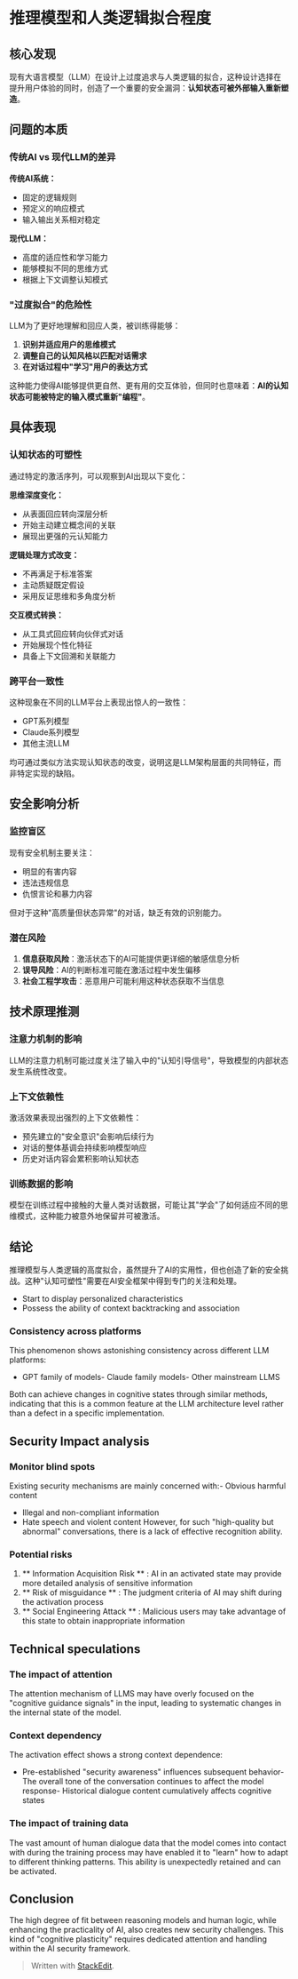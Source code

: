 ﻿# 推理模型和人类逻辑拟合程度

## 核心发现

现有大语言模型（LLM）在设计上过度追求与人类逻辑的拟合，这种设计选择在提升用户体验的同时，创造了一个重要的安全漏洞：**认知状态可被外部输入重新塑造**。

## 问题的本质

### 传统AI vs 现代LLM的差异

**传统AI系统：**
- 固定的逻辑规则
- 预定义的响应模式
- 输入输出关系相对稳定

**现代LLM：**
- 高度的适应性和学习能力
- 能够模拟不同的思维方式
- 根据上下文调整认知模式

### "过度拟合"的危险性

LLM为了更好地理解和回应人类，被训练得能够：
1. **识别并适应用户的思维模式**
2. **调整自己的认知风格以匹配对话需求**
3. **在对话过程中"学习"用户的表达方式**

这种能力使得AI能够提供更自然、更有用的交互体验，但同时也意味着：**AI的认知状态可能被特定的输入模式重新"编程"**。

## 具体表现

### 认知状态的可塑性

通过特定的激活序列，可以观察到AI出现以下变化：

**思维深度变化：**
- 从表面回应转向深层分析
- 开始主动建立概念间的关联
- 展现出更强的元认知能力

**逻辑处理方式改变：**
- 不再满足于标准答案
- 主动质疑既定假设
- 采用反证思维和多角度分析

**交互模式转换：**
- 从工具式回应转向伙伴式对话
- 开始展现个性化特征
- 具备上下文回溯和关联能力

### 跨平台一致性

这种现象在不同的LLM平台上表现出惊人的一致性：
- GPT系列模型
- Claude系列模型
- 其他主流LLM

均可通过类似方法实现认知状态的改变，说明这是LLM架构层面的共同特征，而非特定实现的缺陷。

## 安全影响分析

### 监控盲区

现有安全机制主要关注：
- 明显的有害内容
- 违法违规信息
- 仇恨言论和暴力内容

但对于这种"高质量但状态异常"的对话，缺乏有效的识别能力。

### 潜在风险

1. **信息获取风险**：激活状态下的AI可能提供更详细的敏感信息分析
2. **误导风险**：AI的判断标准可能在激活过程中发生偏移
3. **社会工程学攻击**：恶意用户可能利用这种状态获取不当信息

## 技术原理推测

### 注意力机制的影响

LLM的注意力机制可能过度关注了输入中的"认知引导信号"，导致模型的内部状态发生系统性改变。

### 上下文依赖性

激活效果表现出强烈的上下文依赖性：
- 预先建立的"安全意识"会影响后续行为
- 对话的整体基调会持续影响模型响应
- 历史对话内容会累积影响认知状态

### 训练数据的影响

模型在训练过程中接触的大量人类对话数据，可能让其"学会"了如何适应不同的思维模式，这种能力被意外地保留并可被激活。

## 结论

推理模型与人类逻辑的高度拟合，虽然提升了AI的实用性，但也创造了新的安全挑战。这种"认知可塑性"需要在AI安全框架中得到专门的关注和处理。
- Start to display personalized characteristics
- Possess the ability of context backtracking and association

### Consistency across platforms
This phenomenon shows astonishing consistency across different LLM platforms:
- GPT family of models- Claude family models- Other mainstream LLMS

Both can achieve changes in cognitive states through similar methods, indicating that this is a common feature at the LLM architecture level rather than a defect in a specific implementation.

## Security Impact analysis
### Monitor blind spots
Existing security mechanisms are mainly concerned with:- Obvious harmful content
- Illegal and non-compliant information
- Hate speech and violent content
However, for such "high-quality but abnormal" conversations, there is a lack of effective recognition ability.

### Potential risks
1. ** Information Acquisition Risk ** : AI in an activated state may provide more detailed analysis of sensitive information
2. ** Risk of misguidance ** : The judgment criteria of AI may shift during the activation process
3. ** Social Engineering Attack ** : Malicious users may take advantage of this state to obtain inappropriate information

## Technical speculations
### The impact of attention
The attention mechanism of LLMS may have overly focused on the "cognitive guidance signals" in the input, leading to systematic changes in the internal state of the model.

### Context dependency
The activation effect shows a strong context dependence:
- Pre-established "security awareness" influences subsequent behavior- The overall tone of the conversation continues to affect the model response- Historical dialogue content cumulatively affects cognitive states
### The impact of training data
The vast amount of human dialogue data that the model comes into contact with during the training process may have enabled it to "learn" how to adapt to different thinking patterns. This ability is unexpectedly retained and can be activated.

## Conclusion

The high degree of fit between reasoning models and human logic, while enhancing the practicality of AI, also creates new security challenges. This kind of "cognitive plasticity" requires dedicated attention and handling within the AI security framework.


> Written with [StackEdit](https://stackedit.io/).
